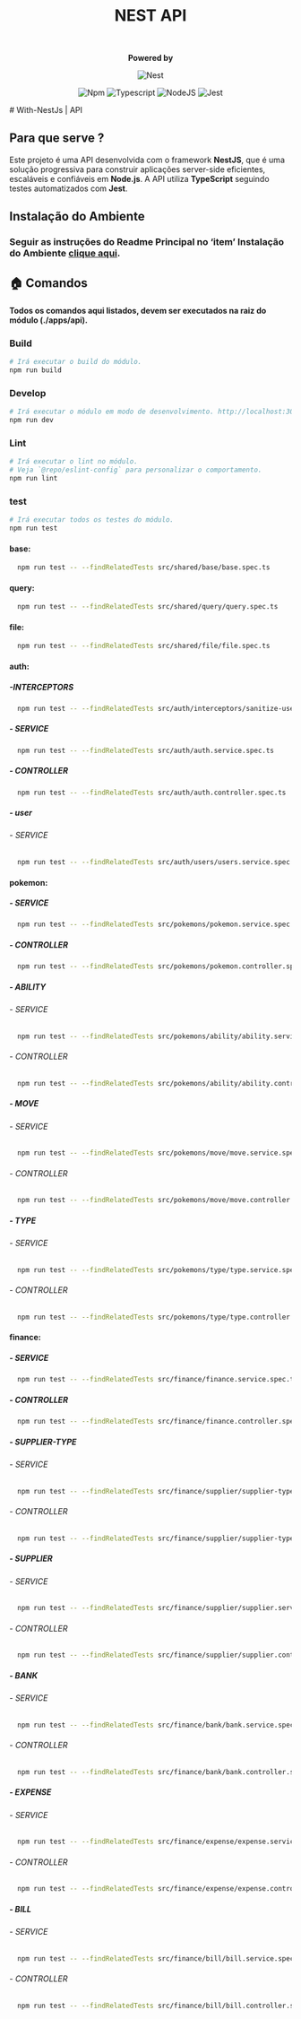 <div style="text-align: center;">
    <h1>NEST API</h1>
    <br/>
<p>
    <strong>Powered by</strong>

![Nest](https://img.shields.io/badge/-NestJs-ea2845?style=for-the-badge&logo=nestjs&logoColor=white)

![Npm](https://shields.io/badge/npm-gray?logo=npm&style=falt)
![Typescript](https://img.shields.io/badge/typescript-%23323330.svg?style=falt&logo=typescript&logoColor=%233178C6)
![NodeJS](https://img.shields.io/badge/node.js-6DA55F?style=falt&logo=node.js&logoColor=white)
![Jest](https://img.shields.io/badge/jest-C53d15.svg?style=falt&logo=jest&logoColor=white)
</p>
</div>
# With-NestJs | API

## Para que serve ?
Este projeto é uma API desenvolvida com o framework **NestJS**,
que é uma solução progressiva para construir aplicações server-side eficientes,
escaláveis e confiáveis em **Node.js**. A API utiliza **TypeScript**
seguindo testes automatizados com **Jest**.

## Instalação do Ambiente
### Seguir as instruções do Readme Principal no ‘item’ Instalação do Ambiente [clique aqui](../../README.md).

## 🏠  Comandos
#### Todos os comandos aqui listados, devem ser executados na raiz do módulo (./apps/api).

### Build
```bash
# Irá executar o build do módulo.
npm run build
```

### Develop

```bash
# Irá executar o módulo em modo de desenvolvimento. http://localhost:3001
npm run dev
```

### Lint
```bash
# Irá executar o lint no módulo.
# Veja `@repo/eslint-config` para personalizar o comportamento.
npm run lint
```
### test
```bash
# Irá executar todos os testes do módulo.
npm run test
```
#### base:
```bash
  npm run test -- --findRelatedTests src/shared/base/base.spec.ts                                 
```
#### query:
```bash
  npm run test -- --findRelatedTests src/shared/query/query.spec.ts                                 
```
#### file:
```bash
  npm run test -- --findRelatedTests src/shared/file/file.spec.ts                                 
```

#### auth:
##### -INTERCEPTORS
```bash
  npm run test -- --findRelatedTests src/auth/interceptors/sanitize-user.interceptor.spec.ts                                 
```
##### - SERVICE
```bash
  npm run test -- --findRelatedTests src/auth/auth.service.spec.ts                                 
```
##### - CONTROLLER
```bash
  npm run test -- --findRelatedTests src/auth/auth.controller.spec.ts                                 
```
##### - user
###### - SERVICE
```bash
  npm run test -- --findRelatedTests src/auth/users/users.service.spec.ts                                 
```
#### pokemon:
##### - SERVICE
```bash
  npm run test -- --findRelatedTests src/pokemons/pokemon.service.spec.ts                                 
```
##### - CONTROLLER
```bash
  npm run test -- --findRelatedTests src/pokemons/pokemon.controller.spec.ts                                 
```
##### - ABILITY
###### - SERVICE
```bash
  npm run test -- --findRelatedTests src/pokemons/ability/ability.service.spec.ts                                 
```
###### - CONTROLLER
```bash
  npm run test -- --findRelatedTests src/pokemons/ability/ability.controller.spec.ts                                 
```
##### - MOVE
###### - SERVICE
```bash
  npm run test -- --findRelatedTests src/pokemons/move/move.service.spec.ts                                 
```
###### - CONTROLLER
```bash
  npm run test -- --findRelatedTests src/pokemons/move/move.controller.spec.ts                                 
```
##### - TYPE
###### - SERVICE
```bash
  npm run test -- --findRelatedTests src/pokemons/type/type.service.spec.ts                                 
```
###### - CONTROLLER
```bash
  npm run test -- --findRelatedTests src/pokemons/type/type.controller.spec.ts                                 
```
#### finance:
##### - SERVICE
```bash
  npm run test -- --findRelatedTests src/finance/finance.service.spec.ts                                 
```
##### - CONTROLLER
```bash
  npm run test -- --findRelatedTests src/finance/finance.controller.spec.ts                                 
```
##### - SUPPLIER-TYPE
###### - SERVICE
```bash
  npm run test -- --findRelatedTests src/finance/supplier/supplier-type/supplier-type.service.spec.ts                                 
```
###### - CONTROLLER
```bash
  npm run test -- --findRelatedTests src/finance/supplier/supplier-type/supplier-type.controller.spec.ts                                 
```
##### - SUPPLIER
###### - SERVICE
```bash
  npm run test -- --findRelatedTests src/finance/supplier/supplier.service.spec.ts                                 
```
###### - CONTROLLER
```bash
  npm run test -- --findRelatedTests src/finance/supplier/supplier.controller.spec.ts                                 
```
##### - BANK
###### - SERVICE
```bash
  npm run test -- --findRelatedTests src/finance/bank/bank.service.spec.ts                                 
```
###### - CONTROLLER
```bash
  npm run test -- --findRelatedTests src/finance/bank/bank.controller.spec.ts                                 
```
##### - EXPENSE
###### - SERVICE
```bash
  npm run test -- --findRelatedTests src/finance/expense/expense.service.spec.ts                                 
```
###### - CONTROLLER
```bash
  npm run test -- --findRelatedTests src/finance/expense/expense.controller.spec.ts                                 
```
##### - BILL
###### - SERVICE
```bash
  npm run test -- --findRelatedTests src/finance/bill/bill.service.spec.ts                                 
```
###### - CONTROLLER
```bash
  npm run test -- --findRelatedTests src/finance/bill/bill.controller.spec.ts                                 
```